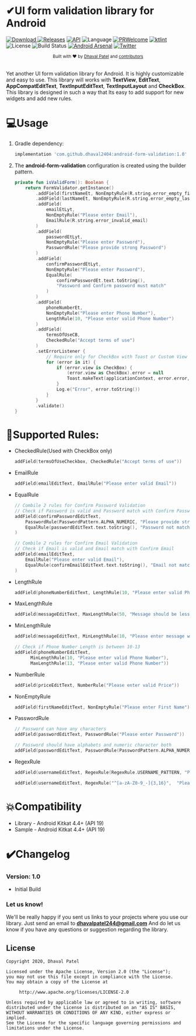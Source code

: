 # ✔UI form validation library for Android

[![Download](https://api.bintray.com/packages/dhaval2404/maven/android-form-validation/images/download.svg) ](https://bintray.com/dhaval2404/maven/android-form-validation/_latestVersion)
[![Releases](https://img.shields.io/github/release/dhaval2404/android-form-validation/all.svg?style=flat-square)](https://github.com/Dhaval2404/android-form-validation/releases)
[![API](https://img.shields.io/badge/API-21%2B-brightgreen.svg?style=flat)](https://android-arsenal.com/api?level=19)
![Language](https://img.shields.io/badge/language-Kotlin-orange.svg)
[![PRWelcome](https://img.shields.io/badge/PRs-welcome-brightgreen.svg)](https://github.com/Dhaval2404/android-form-validation)
[![ktlint](https://img.shields.io/badge/code%20style-%E2%9D%A4-FF4081.svg)](https://ktlint.github.io/)
![License](https://img.shields.io/github/license/Dhaval2404/android-form-validation.svg)
![Build Status](https://github.com/Dhaval2404/android-form-validation/workflows/build%20debug/badge.svg)
[![Android Arsenal]( https://img.shields.io/badge/Android%20Arsenal-ImagePicker-green.svg?style=flat)]( https://android-arsenal.com/details/1/8098)
[![Twitter](https://img.shields.io/twitter/url/https/github.com/Dhaval2404/android-form-validation.svg?style=social)](https://twitter.com/intent/tweet?text=Checkout%20the%20UI%20form%20validation%20library%20for%20Android.%20https%3A%2F%2Fgithub.com%2FDhaval2404%2Fandroid-form-validation)

<div align="center">
  <sub>Built with ❤︎ by
  <a href="https://twitter.com/Dhaval2404">Dhaval Patel</a> and
  <a href="https://github.com/dhaval2404/android-form-validation/graphs/contributors">
    contributors
  </a>
</div>
<br/>

Yet another UI form validation library for Android. It is highly customizable and easy to use. This library will works with **TextView**, **EditText**, **AppCompatEditText**, **TextInputEditText**, **TextInputLayout** and **CheckBox**. This library is designed in such a way that Its easy to add support for new widgets and add new rules.

# 💻Usage


1. Gradle dependency:

	```groovy
	implementation 'com.github.dhaval2404:android-form-validation:1.0'
	```

2. The **android-form-validation** configuration is created using the builder pattern.

	```kotlin
    private fun isValidForm(): Boolean {
        return FormValidator.getInstance()
            .addField(firstNameEt, NonEmptyRule(R.string.error_empty_first_name))
            .addField(lastNameEt, NonEmptyRule(R.string.error_empty_last_name))
            .addField(
                emailEtLyt,
                NonEmptyRule("Please enter Email"),
                EmailRule(R.string.error_invalid_email)
            )
            .addField(
                passwordEtLyt,
                NonEmptyRule("Please enter Password"),
                PasswordRule("Please provide strong Password")
            )
            .addField(
                confirmPasswordEtLyt,
                NonEmptyRule("Please enter Password"),
                EqualRule(
                    confirmPasswordEt.text.toString(),
                    "Password and Confirm password must match"
                )
            )
            .addField(
                phoneNumberEt,
                NonEmptyRule("Please enter Phone Number"),
                LengthRule(10, "Please enter valid Phone Number")
            )
            .addField(
                termsOfUseCB,
                CheckedRule("Accept terms of use")
            )
            .setErrorListener {
                // Require only for CheckBox with Toast or Custom View Only
                for (error in it) {
                    if (error.view is CheckBox) {
                        (error.view as CheckBox).error = null
                        Toast.makeText(applicationContext, error.error, Toast.LENGTH_SHORT).show()
                    }
                    Log.e("Error", error.toString())
                }
            }
            .validate()
    }
    ```

# 📐Supported Rules:

* CheckedRule(Used with CheckBox only)

  ```kotlin
  addField(termsOfUseCheckbox, CheckedRule("Accept terms of use"))
  ```

* EmailRule

  ```kotlin
  addField(emailEditText, EmailRule("Please enter valid Email"))
  ```

* EqualRule
 	```kotlin
  // Combile 2 rules for Confirm Password Validation
  // Check if Password is valid and Password match with Confirm Password
  addField(confirmPasswordEditText,
  		PasswordRule(PasswordPattern.ALPHA_NUMERIC, "Please provide strong Password"),
  		EqualRule(passwordEditText.text.toString(), "Password not matching")
  )
  ```

 	```kotlin
  // Combile 2 rules for Confirm Email Validation
  // Check if Email is valid and Email match with Confirm Email
  addField(emailEditText,
  		EmailRule("Please enter valid Email"),
  		EqualRule(confirmEmailEditText.text.toString(), "Email not matching")
  )
  ```

* LengthRule

  ```kotlin
  addField(phoneNumberEditText, LengthRule(10, "Please enter valid Phone Number"))
  ```

* MaxLengthRule

  ```kotlin
  addField(messageEditText, MaxLengthRule(50, "Message should be less than 50 character long"))
  ```

* MinLengthRule

  ```kotlin
  addField(messageEditText, MinLengthRule(10, "Please enter message with at least 10 character"))
  ```

  ```kotlin
  // Check if Phone Number Length is between 10-13
  addField(phoneNumberEditText,
		MinLengthRule(10, "Please enter valid Phone Number"),
		MaxLengthRule(13, "Please enter valid Phone Number"))
  ```

* NumberRule

  ```kotlin
  addField(priceEditText, NumberRule("Please enter valid Price"))
  ```

* NonEmptyRule

  ```kotlin
  addField(firstNameEditText, NonEmptyRule("Please enter First Name"))
  ```

* PasswordRule

  ```kotlin
  // Password can have any characters
  addField(passwordEditText, PasswordRule("Please enter Password"))
  ```

  ```kotlin
  // Password should have alphabets and numeric character both
  addField(passwordEditText, PasswordRule(PasswordPattern.ALPHA_NUMERIC, "Please provide strong Password"))
  ```

* RegexRule

  ```kotlin
  addField(usernameEditText, RegexRule(RegexRule.USERNAME_PATTERN, "Please enter valid Username"))
  ```

  ```kotlin
  addField(usernameEditText, RegexRule("^[a-zA-Z0-9_-]{3,16}",  "Please enter valid Username"))
  ```



# 💥Compatibility

  * Library - Android Kitkat 4.4+ (API 19)
  * Sample - Android Kitkat 4.4+ (API 19)

# ✔️Changelog

### Version: 1.0

  * Initial Build

### Let us know!

We'll be really happy if you sent us links to your projects where you use our library. Just send an email to **dhavalpatel244@gmail.com** And do let us know if you have any questions or suggestion regarding the library.

## License

    Copyright 2020, Dhaval Patel

    Licensed under the Apache License, Version 2.0 (the "License");
    you may not use this file except in compliance with the License.
    You may obtain a copy of the License at

         http://www.apache.org/licenses/LICENSE-2.0

    Unless required by applicable law or agreed to in writing, software
    distributed under the License is distributed on an "AS IS" BASIS,
    WITHOUT WARRANTIES OR CONDITIONS OF ANY KIND, either express or implied.
    See the License for the specific language governing permissions and
    limitations under the License.

